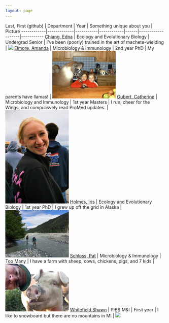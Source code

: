 ```yaml
---
layout: page
---
```

 
Last, First (github) | Department | Year | Something unique about you | Picture
------------|-------------|-----------|------------|------|-------------------|-----------
[Chiang, Edna](https://github.com/chianged) | Ecology and Evolutionary Biology | Undergrad Senior | I've been (poorly) trained in the art of machete-wielding | <img src="https://fbcdn-sphotos-g-a.akamaihd.net/hphotos-ak-xfa1/v/t1.0-9/1002178_10151840773539328_1238145438_n.jpg?oh=55efbf458c74b2c7e1c9d42b33cddc00&oe=54D0334B&__gda__=1420043063_dc6d0175316d80eabc2057ce0c4484eb" style="width: 200px;"/>
[Elmore, Amanda](https://github.com/agelmore) | Microbiology & Immunology | 2nd year PhD | My parents have llamas! | <img src="img/Elmore.jpg" style="width: 200px;"/>
[Gubert, Catherine](https://github.com/cgubert) | Microbiology and Immunology | 1st year Masters | I run, cheer for the Wings, and compulisvely read ProMed updates. |<img src="img/CGubert.JPG" style="width: 200px;"/>
[Holmes, Iris](https://github.com/iholmes) | Ecology and Evolutionary Biology | 1st year PhD | I grew up off the grid in Alaska |<img src="img/iholmes.JPG" style="width: 200px;"/>
[Schloss, Pat](https://github.com/pschloss) | Microbiology & Immunology | Too Many | I have a farm with sheep, cows, chickens, pigs, and 7 kids | <img src="img/pschloss.jpg" style="width: 200px;"/>
[Whitefield,Shawn](https://github.com/swhitefi) | PIBS M&I | First year | I like to snowboard but there are no mountains in MI | <img src="https://fbcdn-sphotos-g-a.akamaihd.net/hphotos-ak-xap1/v/t1.0-9/10014537_10152012275833601_2133524278_n.jpg?oh=d0a686027c3b785549b49be876f2ee4b&oe=5484E75D&__gda__=1422983560_e0ba81962d76757980acbe48b35a441d" style="width: 200px;"/>
